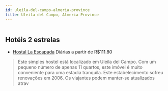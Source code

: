 ```yaml
---
id: uleila-del-campo-almeria-province
title: Uleila del Campo, Almeria Province
---
```


<center><img src="http://photos.hotelbeds.com/giata/17/178890/178890a_hb_a_004.jpg" alt="" /></center>


## Hotéis 2 estrelas

-    [Hostal La Escapada](https://www.hurb.com/hoteis/uleila-del-campo/hostal-la-escapada-JNP-JP810727?cmp=18055) Diárias a partir de R$111.80
   > Este simples hostel está localizado em Uleila del Campo. Com um pequeno número de apenas 11 quartos, este imóvel é muito conveniente para uma estadia tranquila. Este estabelecimento sofreu renovações em 2006. Os viajantes podem manter-se atualizados atrav
